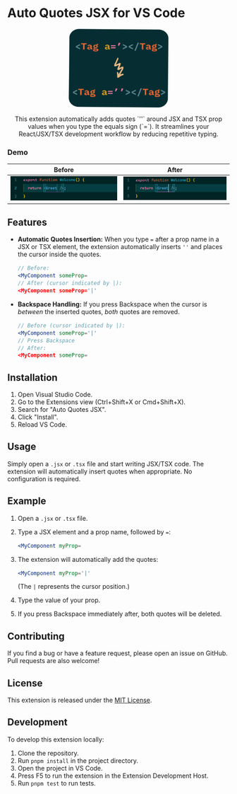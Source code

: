 # Auto Quotes JSX for VS Code

<p align="center">
  <img src="assets/logo.png" alt="Logo" width="227px" height="178px">
</p>
<p align="center">
This extension automatically adds quotes `''` around JSX and TSX prop values when you type the equals sign (`=`). It streamlines your React/JSX/TSX development workflow by reducing repetitive typing.
</p>

### Demo

| Before                          | After                          |
| ------------------------------- | ------------------------------ |
| <img src="assets/before.gif" /> | <img src="assets/after.gif" /> |

## Features

- **Automatic Quotes Insertion:** When you type `=` after a prop name in a JSX or TSX element, the extension automatically inserts `''` and places the cursor inside the quotes.

  ```jsx
  // Before:
  <MyComponent someProp=
  // After (cursor indicated by |):
  <MyComponent someProp='|'
  ```

- **Backspace Handling:** If you press Backspace when the cursor is _between_ the inserted quotes, _both_ quotes are removed.

  ```jsx
  // Before (cursor indicated by |):
  <MyComponent someProp='|'
  // Press Backspace
  // After:
  <MyComponent someProp=
  ```

## Installation

1.  Open Visual Studio Code.
2.  Go to the Extensions view (Ctrl+Shift+X or Cmd+Shift+X).
3.  Search for "Auto Quotes JSX".
4.  Click "Install".
5.  Reload VS Code.

## Usage

Simply open a `.jsx` or `.tsx` file and start writing JSX/TSX code. The extension will automatically insert quotes when appropriate. No configuration is required.

## Example

1.  Open a `.jsx` or `.tsx` file.
2.  Type a JSX element and a prop name, followed by `=`:

    ```jsx
    <MyComponent myProp=
    ```

3.  The extension will automatically add the quotes:

    ```jsx
    <MyComponent myProp='|'
    ```

    (The `|` represents the cursor position.)

4.  Type the value of your prop.
5.  If you press Backspace immediately after, both quotes will be deleted.

## Contributing

If you find a bug or have a feature request, please open an issue on GitHub. Pull requests are also welcome!

## License

This extension is released under the [MIT License](LICENSE).

## Development

To develop this extension locally:

1.  Clone the repository.
2.  Run `pnpm install` in the project directory.
3.  Open the project in VS Code.
4.  Press F5 to run the extension in the Extension Development Host.
5.  Run `pnpm test` to run tests.
